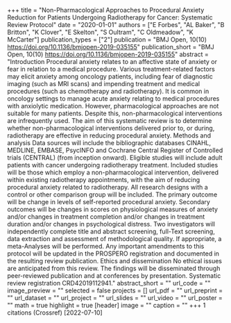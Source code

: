 +++
title = "Non-Pharmacological Approaches to Procedural Anxiety Reduction for Patients Undergoing Radiotherapy for Cancer: Systematic Review Protocol"
date = "2020-01-01"
authors = ["E Forbes", "AL Baker", "B Britton", "K Clover", "E Skelton", "S Oultram", "C Oldmeadow", "K McCarter"]
publication_types = ["2"]
publication = "BMJ Open, 10(10) https://doi.org/10.1136/bmjopen-2019-035155"
publication_short = "BMJ Open, 10(10) https://doi.org/10.1136/bmjopen-2019-035155"
abstract = "Introduction Procedural anxiety relates to an affective state of anxiety or fear in relation to a medical procedure. Various treatment-related factors may elicit anxiety among oncology patients, including fear of diagnostic imaging (such as MRI scans) and impending treatment and medical procedures (such as chemotherapy and radiotherapy). It is common in oncology settings to manage acute anxiety relating to medical procedures with anxiolytic medication. However, pharmacological approaches are not suitable for many patients. Despite this, non-pharmacological interventions are infrequently used. The aim of this systematic review is to determine whether non-pharmacological interventions delivered prior to, or during, radiotherapy are effective in reducing procedural anxiety. Methods and analysis Data sources will include the bibliographic databases CINAHL, MEDLINE, EMBASE, PsycINFO and Cochrane Central Register of Controlled trials (CENTRAL) (from inception onward). Eligible studies will include adult patients with cancer undergoing radiotherapy treatment. Included studies will be those which employ a non-pharmacological intervention, delivered within existing radiotherapy appointments, with the aim of reducing procedural anxiety related to radiotherapy. All research designs with a control or other comparison group will be included. The primary outcome will be change in levels of self-reported procedural anxiety. Secondary outcomes will be changes in scores on physiological measures of anxiety and/or changes in treatment completion and/or changes in treatment duration and/or changes in psychological distress. Two investigators will independently complete title and abstract screening, full-Text screening, data extraction and assessment of methodological quality. If appropriate, a meta-Analyses will be performed. Any important amendments to this protocol will be updated in the PROSPERO registration and documented in the resulting review publication. Ethics and dissemination No ethical issues are anticipated from this review. The findings will be disseminated through peer-reviewed publication and at conferences by presentation. Systematic review registration CRD42019112941."
abstract_short = ""
url_code = ""
image_preview = ""
selected = false
projects = []
url_pdf = ""
url_preprint = ""
url_dataset = ""
url_project = ""
url_slides = ""
url_video = ""
url_poster = ""
math = true
highlight = true
[header]
image = ""
caption = ""
+++
1 citations (Crossref) [2022-07-10]
